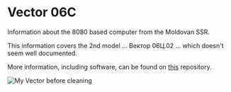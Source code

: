 # Vector 06C
Information about the 8080 based computer from the Moldovan SSR.<br>

This information covers the 2nd model ... Вектор 06Ц.02 ... which doesn't seem well documented.<br>

More information, including software, can be found on [this](https://github.com/alemorf/retro_computers/tree/master/Vector_06C) repository.<br>

![My Vector before cleaning](/Pictures/Vector-06C-02.png)
